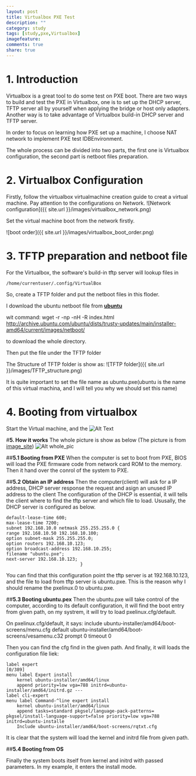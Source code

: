 ```yaml
---
layout: post
title: Virtualbox PXE Test
description: ""
category: study
tags: [study,pxe,Virtualbox]
imagefeature:
comments: true
share: true
---
```



# **1. Introduction**

Virtualbox is a great tool to do some test on PXE boot. There are two ways to build and test the PXE in Virtualbox, one is to set up the DHCP server,
TFTP server all by yourself when applying the bridge or host only adapters. Another way is to take advantage of Virtualbox build-in 
DHCP server and TFTP server.

In order to focus on learning how PXE set up a machine, I choose NAT network to implement PXE test IDBEnvironment. 

The whole process can be divided into two parts, the first one is Virtualbox configuration, the second part is netboot files
preparation.



# **2. Virtualbox Configuration**
Firstly, follow the virtualbox virtualmachine creation guide to creat a virtual machine.
Pay attention to the configurations on Network.
![Network configuration]({{ site.url }}/images/virtualbox_network.png)

Set the virtual machine boot from the network firstly.

![boot order]({{ site.url }}/images/virtualbox_boot_order.png)

#  **3. TFTP preparation and netboot file**

For the Virtualbox, the software's build-in tftp server will lookup files in 

    /home/currentuser/.config/VirtualBox
    
So, create a TFTP folder and put the netboot files in this floder.

I download the ubuntu netboot file from 
[**ubuntu**](http://cdimage.ubuntu.com/netboot/)

wit command:
    wget -r -np -nH -R index.html http://archive.ubuntu.com/ubuntu/dists/trusty-updates/main/installer-amd64/current/images/netboot/

to download the whole directory.

Then put the file under the TFTP folder

The Structure of TFTP folder is show as:
![TFTP folder]({{ site.url }}/images/TFTP_structure.png)

It is quite important to set the file name as ubuntu.pxe(ubuntu is the name of this virtual machina, and I will tell you why we should
set this name)



# **4. Booting from virtualbox**
Start the Virtual machine, and the 
![Alt Text]({{site.url}}/images/boot_process.gif)



#**5. How it works**
The whole picture is show as below (The picture is from [image_site](http://askubuntu.com/questions/412574/pxe-boot-server-installation-steps-in-ubuntu-server-vm))
![Alt whole_pic]({{site.url}}/images/whole_pic.png)

##**5.1 Booting from PXE**
When the computer is set to boot from PXE, BIOS will load the PXE firmware code from network card ROM to the memory.
Then it hand over the conrol of the system to PXE.

##**5.2 Obtain an IP address**
Then the computer(client) will ask for a IP address, DHCP server response the request and asign an unused IP address to the client
The configuration of the DHCP is essential, it will tells the client where to find the tftp server and which file to load.
Ususally, the DHCP server is configured as below.

    default-lease-time 600;
    max-lease-time 7200;
    subnet 192.168.10.0 netmask 255.255.255.0 {
    range 192.168.10.50 192.168.10.100;
    option subnet-mask 255.255.255.0;
    option routers 192.168.10.123;
    option broadcast-address 192.168.10.255;
    filename "ubuntu.pxe";
    next-server 192.168.10.123;
                                }


You can find that this configuration point the tftp server is at 192.168.10.123, and the file to load from tftp server is ubuntu.pxe.
This is the reason why I should rename the pxelinux.0 to ubuntu.pxe.

##**5.3 Booting ubuntu.pex**
Then the ubuntu.pxe will take control of the computer, according to its default configuration, it will find the boot entry from given
path, on my systrem, it will try to load pxelinux.cfg/default.

On pxelinux.cfg/default, it says:
    include ubuntu-installer/amd64/boot-screens/menu.cfg
    default ubuntu-installer/amd64/boot-screens/vesamenu.c32
    prompt 0
    timeout 0

Then you can find the cfg find in the given path. And finally, it will loads the configuration file liek:

    label expert                                                                                                                       [0/389]
    menu label Expert install
        kernel ubuntu-installer/amd64/linux
        append priority=low vga=788 initrd=ubuntu-installer/amd64/initrd.gz --- 
    label cli-expert
    menu label Command-^line expert install
        kernel ubuntu-installer/amd64/linux
        append tasks=standard pkgsel/language-pack-patterns= pkgsel/install-language-support=false priority=low vga=788 initrd=ubuntu-installe
        Include ubuntu-installer/amd64/boot-screens/rqtxt.cfg

It is clear that the system will load the kernel and initrd file from given path.

##**5.4 Booting from OS**

Finally the system boots itself from kernel and initrd with passed parameters. In my example, it enters the install mode.



